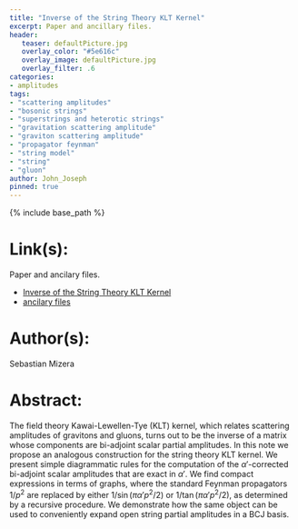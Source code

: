 ```yaml
---
title: "Inverse of the String Theory KLT Kernel"
excerpt: Paper and ancillary files.
header:
   teaser: defaultPicture.jpg
   overlay_color: "#5e616c"
   overlay_image: defaultPicture.jpg
   overlay_filter: .6
categories:
- amplitudes
tags:
- "scattering amplitudes"
- "bosonic strings"
- "superstrings and heterotic strings"
- "gravitation scattering amplitude"
- "graviton scattering amplitude"
- "propagator feynman"
- "string model"
- "string"
- "gluon"
author: John_Joseph
pinned: true
---
```

{% include base_path %}

# Link(s):
Paper and ancilary files.
  * [Inverse of the String Theory KLT Kernel](https://arxiv.org/abs/1610.04230)
  * [ancilary files](https://arxiv.org/src/1610.04230/anc)

# Author(s):
Sebastian Mizera

# Abstract:
The field theory Kawai-Lewellen-Tye (KLT) kernel, which relates scattering amplitudes of gravitons and gluons, turns out to be the inverse of a matrix whose components are bi-adjoint scalar partial amplitudes. In this note we propose an analogous construction for the string theory KLT kernel. We present simple diagrammatic rules for the computation of the $\alpha'$-corrected bi-adjoint scalar amplitudes that are exact in $\alpha'$. We find compact expressions in terms of graphs, where the standard Feynman propagators $1/p^2$ are replaced by either $1/\sin (\pi \alpha' p^2/2)$ or $1/\tan (\pi \alpha' p^2/2)$, as determined by a recursive procedure. We demonstrate how the same object can be used to conveniently expand open string partial amplitudes in a BCJ basis.